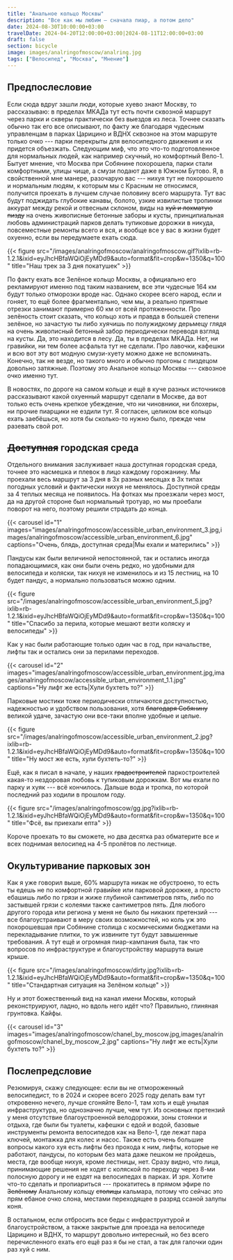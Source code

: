 ```yaml
---
title: "Анальное кольцо Москвы"
description: "Все как мы любим — сначала пиар, а потом дело"
date: 2024-08-30T10:00:00+03:00
travelDate: 2024-04-20T12:00:00+03:00|2024-08-11T12:00:00+03:00
draft: false
section: bicycle
image: images/analringofmoscow/analring.jpg
tags: ["Велосипед", "Москва", "Мнение"]
---
```

## Предпослесловие

Если сюда вдруг зашли люди, которые хуево знают Москву, то рассказываю: в пределах МКАДа тут есть почти сквозной маршрут через парки и скверы практически без выездов из леса. Точнее сказать обычно так его все описывают, по факту же благодаря чудесным управленцам в парках Царицино и ВДНХ сквозное на этом маршруте только очко --- парки перекрыты для велосипедного движения и их придется объезжать. Следующим миф, что это что-то подготовленное для нормальных людей, как например скучный, но комфортный Вело-1. Бытует мнение, что Москва при Собянине похорошела, парки стали комфортными, улицы чище, а смузи подают даже в Южном Бутово. Я, в свойственной мне манере, разочарую вас --- нихуя тут не похорошело и нормальным людям, к которым мы с Красным не относимся, получится проехать в лучшем случае половину всего маршрута. Тут вас будут поджидать глубокие канавы, болото, узкие извилистые тропинки аккурат между рекой и отвесным склоном, виды на ~~хуй и лохматую пизду~~ на очень живописные бетонные заборы и кусты, принципиальная любовь администраций парков делать тупиковые дорожки в никуда, повсеместные ремонты всего и вся, и вообще все у вас в жизни будет охуенно, если вы передумаете ехать сюда.

{{< figure src="/images/analringofmoscow/analringofmoscow.gif?ixlib=rb-1.2.1&ixid=eyJhcHBfaWQiOjEyMDd9&auto=format&fit=crop&w=1350&q=100" title="Наш трек за 3 дня покатушек" >}}

По факту ехать все Зелёное кольцо Москвы, а официально его рекламируют именно под таким названием, все эти чудесные 164 км будут только отморозки вроде нас. Однако скорее всего народ, если и гоняет, то ещё более фрагментально, чем мы, а реально приятные отрезки занимают примерно 60 км от всей протяженности. Про зелёность стоит сказать, что кольцо хоть и правда в большей степени зелёное, но зачастую ты либо хуячишь по полужидкому дерьмецу глядя на очень живописный бетонный забор периодически переводя взгляд на кусты. Да, это находится в лесу. Да, ты в пределах МКАДа. Нет, ни гравийки, ни тем более асфальта тут не сделали. Про лавочки, кафешки и всю вот эту вот модную смузи-хуету можно даже не вспоминать. Конечно, так не везде, но такого много и обычно прогоны с пиздецом довольно затяжные. Поэтому это Анальное кольцо Москвы --- сквозное очко именно тут.

В новостях, по дороге на самом кольце и ещё в куче разных источников рассказывают какой охуенный маршрут сделали в Москве, да вот только есть очень крепкое убеждение, что ни чиновники, ни блохеры, ни прочие пиарщики не ездили тут. Я согласен, целиком все кольцо ехать заебёшься, но хотя бы сколько-то нужно было, прежде чем разевать свой рот.

## ~~Доступная~~ городская среда

Отдельного внимания заслуживает наша доступная городская среда, точнее это насмешка и плевок в лицо каждому горожанину. Мы проехали весь маршрут за 3 дня в 3х разных месяцах в 3х типах погодных условий и фактически нихуя не менялось. Доступной среды за 4 теплых месяца не появилось. На фотках мы проезжали через мост, да на другой стороне был нормальный тротуар, но мы проебали поворот на него, поэтому решили страдать до конца.

{{< carousel id="1" images="images/analringofmoscow/accessible_urban_environment_3.jpg,images/analringofmoscow/accessible_urban_environment_6.jpg" captions="Очень, блядь, доступная среда|Мы ехали и матерились" >}}

Пандусы как были величиной непостоянной, так и остались иногда попадающимися, как они были очень редко, но удобными для велосипеда и коляски, так нихуя не изменилось и из 15 лестниц, на 10 будет пандус, а нормально пользоваться можно одним.

{{< figure src="/images/analringofmoscow/accessible_urban_environment_5.jpg?ixlib=rb-1.2.1&ixid=eyJhcHBfaWQiOjEyMDd9&auto=format&fit=crop&w=1350&q=100" title="Спасибо за перила, которые мешают везти коляску и велосипеды" >}}

Как у нас были работающие только один час в год, при начальстве, лифты так и остались они за перилами переходов.

{{< carousel id="2" images="images/analringofmoscow/accessible_urban_environment.jpg,images/analringofmoscow/accessible_urban_environment_1.1.jpg" captions="Ну лифт же есть|Хули бухтеть то?" >}}

Парковые мостики тоже периодически отличаются доступностью, надежностью и удобством пользования, хотя ~~благодаря Собянину~~ великой удаче, зачастую они все-таки вполне удобные и целые.

{{< figure src="/images/analringofmoscow/accessible_urban_environment_2.jpg?ixlib=rb-1.2.1&ixid=eyJhcHBfaWQiOjEyMDd9&auto=format&fit=crop&w=1350&q=100" title="Ну мост же есть, хули бухтеть-то?" >}}

Ещё, как я писал в начале, у наших ~~градостроителей~~ паркостроителей какая-то нездоровая любовь к тупиковым дорожкам. Вот мы ехали по парку и хуяк --- всё кончилось. Дальше вода и тропка, по которой последний раз ходили в прошлом году. 

{{< figure src="/images/analringofmoscow/gg.jpg?ixlib=rb-1.2.1&ixid=eyJhcHBfaWQiOjEyMDd9&auto=format&fit=crop&w=1350&q=100" title="Фсё, вы приехали епта" >}}

Короче проехать то вы сможете, но два десятка раз обматерите все и всех поднимая велосипед на 4-5 пролётов по лестнице.

## Окультуривание парковых зон

Как я уже говорил выше, 60% маршрута никак не обустроено, то есть ты едешь не по комфортной гравийке или парковой дорожке, а просто ебашишь либо по грязи и жиже глубиной сантиметров пять, либо по застывшей грязи с колеями также сантиметров пять. Для любого другого города или региона у меня не было бы никаких претензий --- все благоустраивают в меру своих возможностей, но коль уж это похорошевшая при Собянине столица с космическими бюджетами на перекладывание плитки, то уж извините тут будут завышенные требования. А тут ещё и огромная пиар-кампания была, так что вопросов по инфраструктуре и благоустройству маршрута выше крыше.

{{< figure src="/images/analringofmoscow/dirty.jpg?ixlib=rb-1.2.1&ixid=eyJhcHBfaWQiOjEyMDd9&auto=format&fit=crop&w=1350&q=100" title="Стандартная ситуация на Зелёном кольце" >}}

Ну и этот божественный вид на канал имени Москвы, который реконструируют, ладно, но вдоль него идёт что? Правильно, глиняная грунтовка. Кайфы.

{{< carousel id="3" images="images/analringofmoscow/chanel_by_moscow.jpg,images/analringofmoscow/chanel_by_moscow_2.jpg" captions="Ну лифт же есть|Хули бухтеть то?" >}}

## Послепредсловие

Резюмируя, скажу следующее: если вы не отмороженный велосипедист, то в 2024 и скорее всего 2025 году делать вам тут откровенно нечего, лучше сгоняйте Вело-1, там хоть и ещё унылая инфраструктура, но однозначно лучше, чем тут. Из основных претензий у меня отсутствие благоустроенной велодорожки, зоны стоянки и отдыха, где были бы туалеты, кафешки с едой и водой, базовые инструменты ремонта велосипедов как на Вело-1, где лежат пара ключей, монтажка для колес и насос. Также есть очень большие вопросы какого хуя есть лифты без прохода к ним, лифты, которые не работают, пандусы, по которым без мата даже пешком не пройдешь, места, где вообще нихуя, кроме лестницы, нет. Сразу видно, что лица, принимающие решения не ходят с коляской по переходу через 8-ми полосную дорогу и не ездят на велосипедах в парках. И зря. Хотите что-то сделать и пропиариться --- прокатитесь в прямом эфире по ~~Зелёному~~ Анальному кольцу ~~столицы~~ кальмара, потому что сейчас это прям ебаное очко слона, местами переходящее в разряд ссаной залупы коня.

В остальном, если отбросить все беды с инфраструктурой и благоустройством, а также закрытые для проезда на велосипеде Царицино и ВДНХ, то маршрут довольно интересный, но без всего перечисленного ехать его ещё раз я бы не стал, а так для галочки один раз хуй с ним.
